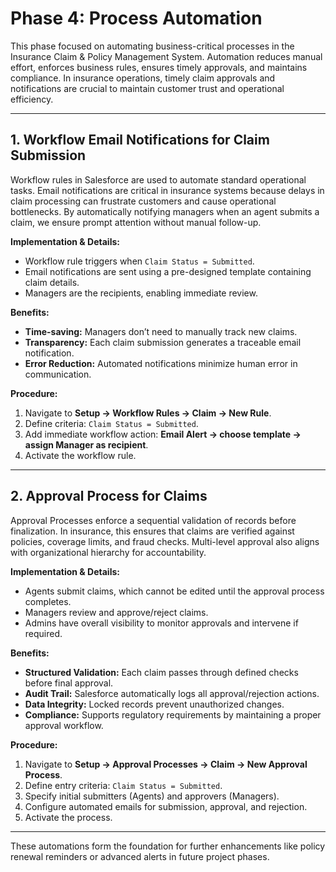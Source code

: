 # Phase 4: Process Automation 

This phase focused on automating business-critical processes in the Insurance Claim & Policy Management System. Automation reduces manual effort, enforces business rules, ensures timely approvals, and maintains compliance. In insurance operations, timely claim approvals and notifications are crucial to maintain customer trust and operational efficiency.

---

## 1. Workflow Email Notifications for Claim Submission

 
Workflow rules in Salesforce are used to automate standard operational tasks. Email notifications are critical in insurance systems because delays in claim processing can frustrate customers and cause operational bottlenecks. By automatically notifying managers when an agent submits a claim, we ensure prompt attention without manual follow-up.

**Implementation & Details:**  
- Workflow rule triggers when `Claim Status = Submitted`.  
- Email notifications are sent using a pre-designed template containing claim details.  
- Managers are the recipients, enabling immediate review.

**Benefits:**  
- **Time-saving:** Managers don’t need to manually track new claims.  
- **Transparency:** Each claim submission generates a traceable email notification.  
- **Error Reduction:** Automated notifications minimize human error in communication.

**Procedure:**  
1. Navigate to **Setup → Workflow Rules → Claim → New Rule**.  
2. Define criteria: `Claim Status = Submitted`.  
3. Add immediate workflow action: **Email Alert → choose template → assign Manager as recipient**.  
4. Activate the workflow rule.  


---

## 2. Approval Process for Claims


Approval Processes enforce a sequential validation of records before finalization. In insurance, this ensures that claims are verified against policies, coverage limits, and fraud checks. Multi-level approval also aligns with organizational hierarchy for accountability.

**Implementation & Details:**  
- Agents submit claims, which cannot be edited until the approval process completes.  
- Managers review and approve/reject claims.  
- Admins have overall visibility to monitor approvals and intervene if required.

**Benefits:**  
- **Structured Validation:** Each claim passes through defined checks before final approval.  
- **Audit Trail:** Salesforce automatically logs all approval/rejection actions.  
- **Data Integrity:** Locked records prevent unauthorized changes.  
- **Compliance:** Supports regulatory requirements by maintaining a proper approval workflow.

**Procedure:**  
1. Navigate to **Setup → Approval Processes → Claim → New Approval Process**.  
2. Define entry criteria: `Claim Status = Submitted`.  
3. Specify initial submitters (Agents) and approvers (Managers).  
4. Configure automated emails for submission, approval, and rejection.  
5. Activate the process.  


---


These automations form the foundation for further enhancements like policy renewal reminders or advanced alerts in future project phases.

